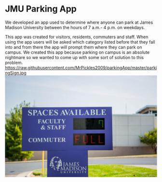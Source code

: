# JMU Parking App
We developed an app used to determine where anyone can park at James Madison University between the hours of 7 a.m.- 4 p.m. on weekdays. 

This app was created for visitors, residents, commuters and staff. When using the app users will be asked which category listed before that they fall into and from there the app will prompt them where they can park on campus. We created this app because parking on campus is an absolute nightmare so we wanted to come up with some sort of solution to this problem.  
https://raw.githubusercontent.com/MrPickles2009/parkingApp/master/parkingSign.jpg
![JMU Parking Sign](https://raw.githubusercontent.com/MrPickles2009/parkingApp/master/parkingSign.jpg "JMU Parking Sign")
